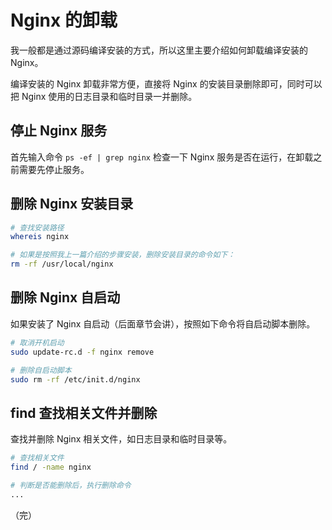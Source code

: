 # Nginx 的卸载

我一般都是通过源码编译安装的方式，所以这里主要介绍如何卸载编译安装的 Nginx。

编译安装的 Nginx 卸载非常方便，直接将 Nginx 的安装目录删除即可，同时可以把 Nginx 使用的日志目录和临时目录一并删除。

## 停止 Nginx 服务

首先输入命令 `ps -ef | grep nginx` 检查一下 Nginx 服务是否在运行，在卸载之前需要先停止服务。

## 删除 Nginx 安装目录

```bash
# 查找安装路径
whereis nginx

# 如果是按照我上一篇介绍的步骤安装，删除安装目录的命令如下：
rm -rf /usr/local/nginx
```

## 删除 Nginx 自启动

如果安装了 Nginx 自启动（后面章节会讲），按照如下命令将自启动脚本删除。

```bash
# 取消开机启动
sudo update-rc.d -f nginx remove

# 删除自启动脚本
sudo rm -rf /etc/init.d/nginx
```

## find 查找相关文件并删除

查找并删除 Nginx 相关文件，如日志目录和临时目录等。

```bash
# 查找相关文件
find / -name nginx

# 判断是否能删除后，执行删除命令
...
```

（完）
